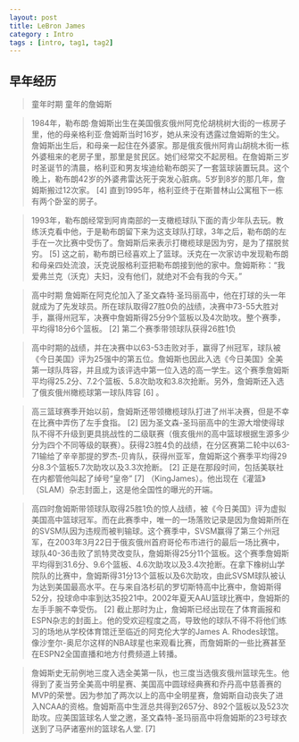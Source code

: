 ```yaml
---
layout: post
title: LeBron James
category : Intro
tags : [intro, tag1, tag2]
---
```


## 早年经历

>童年时期
>童年的詹姆斯

>1984年，勒布朗·詹姆斯出生在美国俄亥俄州阿克伦胡桃树大街的一栋房子里，他的母亲格利亚·詹姆斯当时16岁，她从来没有透露过詹姆斯的生父。詹姆斯出生后，和母亲一起住在外婆家。那是俄亥俄州阿肯山胡桃木街一栋外婆租来的老房子里，那里是贫民区。她们经常交不起房租。在詹姆斯三岁时圣诞节的清晨，格利亚和男友埃迪给勒布朗买了一套篮球装置玩具。这个晚上，勒布朗42岁的外婆弗雷达死于突发心脏病。5岁到8岁的那几年，詹姆斯搬过12次家。 [4]  直到1995年，格利亚终于在斯普林山公寓租下一栋有两个卧室的房子。

>1993年，勒布朗经常到阿肯南部的一支橄榄球队下面的青少年队去玩。教练沃克看中他，于是勒布朗留下来为这支球队打球，3年之后，勒布朗的左手在一次比赛中受伤了。詹姆斯后来表示打橄榄球是因为穷，是为了摆脱贫穷。 [5]  这之前，勒布朗已经喜欢上了篮球。沃克在一次家访中发现勒布朗和母亲四处流浪，沃克说服格利亚把勒布朗接到他的家中。詹姆斯称：“我爱弗兰克（沃克）夫妇，没有他们，就绝对不会有我的今天。”

>高中时期
>詹姆斯在阿克伦加入了圣文森特·圣玛丽高中，他在打球的头一年就成为了先发球员。所在球队取得27胜0负的战绩，决赛中73-55大胜对手，赢得州冠军，决赛中詹姆斯得25分9个篮板以及4次助攻。整个赛季，平均得18分6个篮板。 [2] 
>第二个赛季带领球队获得26胜1负

>高中时期的战绩，并在决赛中以63-53击败对手，赢得了州冠军，球队被《今日美国》评为25强中的第五位。詹姆斯也因此入选《今日美国》全美第一球队阵容，并且成为该评选中第一位入选的高一学生。这个赛季詹姆斯平均得25.2分、7.2个篮板、5.8次助攻和3.8次抢断。另外，詹姆斯还入选了俄亥俄州橄榄球第一球队阵容 [6]  。 

>高三篮球赛季开始以前，詹姆斯还带领橄榄球队打进了州半决赛，但是不幸在比赛中弄伤了左手食指。 [2]  因为圣文森-圣玛丽高中的生源大增使得球队不得不升级到更具挑战性的二级联赛（俄亥俄州的高中篮球根据生源多少分为四个不同等级的联赛）。获得23胜4负的战绩，在分区赛第二轮中以63-71输给了辛辛那提的罗杰-贝肯队，获得州亚军，詹姆斯这个赛季平均得29分8.3个篮板5.7次助攻以及3.3次抢断。 [2]  正是在那段时间，包括美联社在内都管他叫起了绰号“皇帝” [7]  （KingJames）。他出现在《灌篮》（SLAM）杂志封面上，这是他全国性的曝光的开端。

>高四时詹姆斯带领球队取得25胜1负的惊人战绩，被《今日美国》评为虚拟美国高中篮球冠军。而在此赛季中，唯一的一场落败记录是因为詹姆斯所在的SVSM队因为违规而被判输球。这个赛季中，SVSM赢得了第三个州冠军，在2003年3月22日于俄亥俄州首府哥伦布市进行的最后一场比赛中，球队40-36击败了凯特灵改变队，詹姆斯得25分11个篮板。这个赛季詹姆斯平均得到31.6分、9.6个篮板、4.6次助攻以及3.4次抢断。在拿下橡树山学院队的比赛中，詹姆斯得31分13个篮板以及6次助攻，由此SVSM球队被认为达到美国最高水平。在与来自洛杉矶的罗切斯特高中比赛中，詹姆斯得52分，投球命中率到达35投21中。2002年夏天AAU篮球比赛中，詹姆斯的左手手腕不幸受伤。 [2]  截止那时为止，詹姆斯已经出现在了体育画报和ESPN杂志的封面上。他的受欢迎程度之高，导致他的球队不得不将他们练习的场地从学校体育馆迁至临近的阿克伦大学的James A. Rhodes球馆。像沙奎尔-奥尼尔这样的NBA球星也来观看比赛，而詹姆斯的一些比赛甚至在ESPN2全国直播和地方付费频道上转播。

>詹姆斯史无前例地三度入选全美第一队，也三度当选俄亥俄州篮球先生。他得到了麦当劳全美高中明星赛、美国高中圆球经典赛和乔丹高中慈善赛的MVP的荣誉。因为参加了两次以上的高中全明星赛，詹姆斯自动丧失了进入NCAA的资格。詹姆斯高中生涯总共得到2657分、892个篮板以及523次助攻。应美国篮球名人堂之邀，圣文森特-圣玛丽高中将詹姆斯的23号球衣送到了马萨诸塞州的篮球名人堂. [7]  